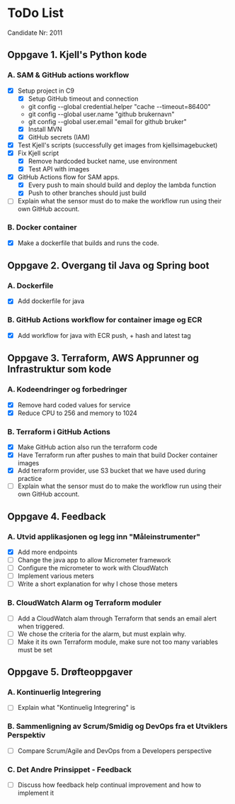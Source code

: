 # ToDo List

Candidate Nr: 2011

## Oppgave 1. Kjell's Python kode
### A. SAM & GitHub actions workflow 
* [x] Setup project in C9
  * [x] Setup GitHub timeout and connection
  * git config --global credential.helper "cache --timeout=86400"
  * git config --global user.name "github brukernavn"
  * git config --global user.email "email for github bruker"
  * [x] Install MVN
  * [x] GitHub secrets (IAM)
* [x] Test Kjell's scripts (successfully get images from kjellsimagebucket)
* [x] Fix Kjell script
  * [x] Remove hardcoded bucket name, use environment
  * [x] Test API with images
* [x] GitHub Actions flow for SAM apps. 
  * [x] Every push to main should build and deploy the lambda function
  * [x] Push to other branches should just build
* [ ] Explain what the sensor must do to make the workflow run using their own GitHub account.

### B. Docker container
* [x] Make a dockerfile that builds and runs the code. 

## Oppgave 2. Overgang til Java og Spring boot
### A. Dockerfile
* [x] Add dockerfile for java

### B. GitHub Actions workflow for container image og ECR
* [x] Add workflow for java with ECR push, + hash and latest tag

## Oppgave 3. Terraform, AWS Apprunner og Infrastruktur som kode
### A. Kodeendringer og forbedringer
* [x] Remove hard coded values for service
* [x] Reduce CPU to 256 and memory to 1024

### B. Terraform i GitHub Actions
* [x] Make GitHub action also run the terraform code
* [x] Have Terraform run after pushes to main that build Docker container images
* [x] Add terraform provider, use S3 bucket that we have used during practice
* [ ] Explain what the sensor must do to make the workflow run using their own GitHub account.

## Oppgave 4. Feedback

### A. Utvid applikasjonen og legg inn "Måleinstrumenter"
* [x] Add more endpoints
* [ ] Change the java app to allow Micrometer framework
* [ ] Configure the micrometer to work with CloudWatch
* [ ] Implement various meters
* [ ] Write a short explanation for why I chose those meters

### B. CloudWatch Alarm og Terraform moduler
* [ ] Add a CloudWatch alam through Terraform that sends an email alert when triggered.
* [ ] We chose the criteria for the alarm, but must explain why.
* [ ] Make it its own Terraform module, make sure not too many variables must be set

## Oppgave 5. Drøfteoppgaver

### A. Kontinuerlig Integrering
* [ ] Explain what "Kontinuelig Integrering" is

### B. Sammenligning av Scrum/Smidig og DevOps fra et Utviklers Perspektiv
* [ ] Compare Scrum/Agile and DevOps from a Developers perspective

### C. Det Andre Prinsippet - Feedback
* [ ] Discuss how feedback help continual improvement and how to implement it

